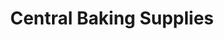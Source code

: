 ---
title: "Central Baking Supplies"
url: /chicago/central-baking-supplies-south-western-avenue/
shop: Bäckerei
---